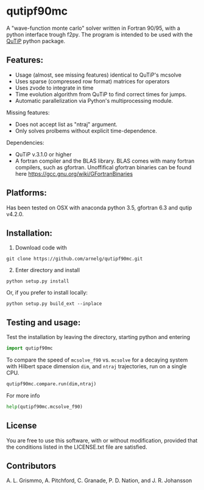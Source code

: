 # qutipf90mc

A "wave-function monte carlo" solver written in Fortran 90/95, with a
python interface trough f2py. The program is intended to be used with
the [QuTiP](https://github.com/qutip/qutip)  python package.

## Features:

* Usage (almost, see missing features) identical to QuTiP's mcsolve
* Uses sparse (compressed row format) matrices for operators
* Uses zvode to integrate in time
* Time evolution algorithm from QuTiP to find correct times for jumps.
* Automatic parallelization via Python's multiprocessing module.

Missing features:
* Does not accept list as "ntraj" argument.
* Only solves prolbems without explicit time-dependence.


Dependencies:

* QuTiP v.3.1.0 or higher
* A fortran compiler and the BLAS library. BLAS comes with many fortran compilers, such as gfortran. Unoffifical gfortran binaries can be found here https://gcc.gnu.org/wiki/GFortranBinaries

## Platforms:

Has been tested on OSX with anaconda python 3.5, gfortran 6.3 and qutip
v4.2.0.

## Installation:

1. Download code with
```shell
git clone https://github.com/arnelg/qutipf90mc.git
```

2. Enter directory and install
```shell
python setup.py install
```

Or, if you prefer to install locally:
```shell
python setup.py build_ext --inplace
```

## Testing and usage:

Test the installation by leaving the directory, starting python and entering
```python
import qutipf90mc
```

To compare the speed of `mcsolve_f90` vs. `mcsolve` for a decaying
system with Hilbert space dimension `dim`, and `ntraj` trajectories, run on a single CPU.
```python
qutipf90mc.compare.run(dim,ntraj)
```

For more info
```python
help(qutipf90mc.mcsolve_f90)
```

## License

You are free to use this software, with or without modification, provided that the conditions listed in the LICENSE.txt file are satisfied.

## Contributors

A. L. Grismmo, A. Pitchford, C. Granade, P. D. Nation, and J. R. Johansson
